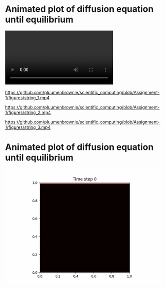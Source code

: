 # Animated plot of diffusion equation until equilibrium

<video src='<video controls src="https://github.com/pluumenbrownie/scientific_computing/blob/Assignment-1/figures/string_1.mp4" title="figures/string_1.mp4"></video>' width=350/></video>

https://github.com/pluumenbrownie/scientific_computing/blob/Assignment-1/figures/string_1.mp4

https://github.com/pluumenbrownie/scientific_computing/blob/Assignment-1/figures/string_2.mp4

https://github.com/pluumenbrownie/scientific_computing/blob/Assignment-1/figures/string_3.mp4

# Animated plot of diffusion equation until equilibrium
![diffusion animation](figures/animation.gif)